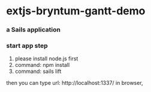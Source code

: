 # extjs-bryntum-gantt-demo
### a Sails application

### start app step

1. please install node.js first
2. command: npm install
3. command: sails lift

then you can type url: http://localhost:1337/ in browser,
